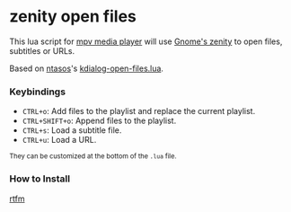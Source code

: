 # zenity open files

This lua script for [mpv media player](https://mpv.io/) will use [Gnome's zenity](https://help.gnome.org/users/zenity/) to open files, subtitles or URLs.

Based on [ntasos](https://github.com/ntasos)'s [kdialog-open-files.lua](https://gist.github.com/ntasos/d1d846abd7d25e4e83a78d22ee067a22).

### Keybindings

+ `CTRL+o`: Add files to the playlist and replace the current playlist.
+ `CTRL+SHIFT+o`: Append files to the playlist.
+ `CTRL+s`: Load a subtitle file.
+ `CTRL+u`: Load a URL.

<sub>They can be customized at the bottom of the `.lua` file.</sub>


### How to Install

[rtfm](https://mpv.io/manual/master/#script-location)

